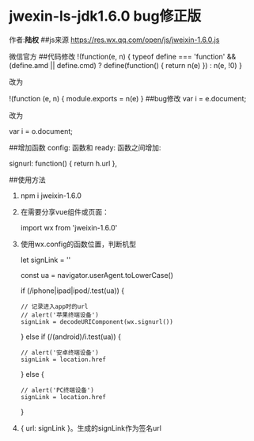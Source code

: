 # jwexin-ls-jdk1.6.0 bug修正版
作者:**陆权**
##js来源
https://res.wx.qq.com/open/js/jweixin-1.6.0.js

微信官方
##代码修改
!(function(e, n) { typeof define === 'function' && (define.amd || define.cmd) ? define(function() { return n(e) }) : n(e, !0) }

改为

!(function (e, n) {
    module.exports = n(e)
}
##bug修改
var i = e.document;

改为

var i = o.document;

##增加函数
config: 函数和 ready: 函数之间增加:

signurl: function() { return h.url },

##使用方法
1. npm i jweixin-1.6.0
2. 在需要分享vue组件或页面：
   
   import wx from 'jweixin-1.6.0'
   
3. 使用wx.config的函数位置，判断机型

    let signLink = ''

     const ua = navigator.userAgent.toLowerCase()
     
     if (/iphone|ipad|ipod/.test(ua)) {
     
       // 记录进入app时的url
       // alert('苹果终端设备')
       signLink = decodeURIComponent(wx.signurl())
       
     } else if (/(android)/i.test(ua)) {
     
       // alert('安卓终端设备')
       signLink = location.href
     } else {
     
       // alert('PC终端设备')
       signLink = location.href
     }

4. { url: signLink }。生成的signLink作为签名url





